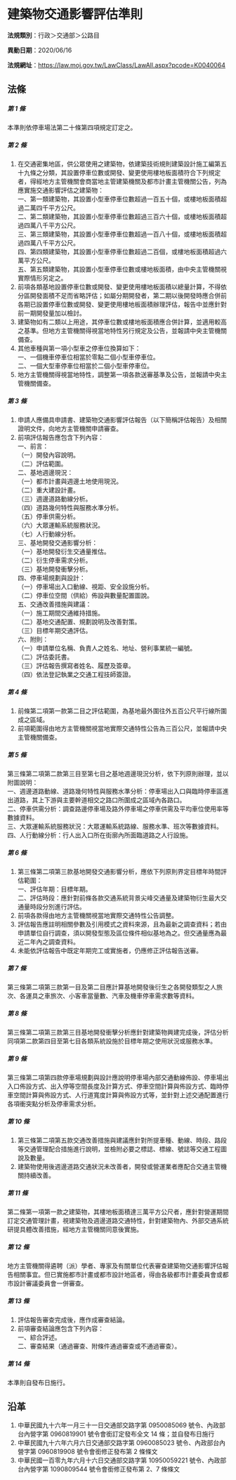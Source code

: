 # 建築物交通影響評估準則




**法規類別**：行政＞交通部＞公路目

**異動日期**：2020/06/16  

**法規網址**：https://law.moj.gov.tw/LawClass/LawAll.aspx?pcode=K0040064



## 法條
##### 第 1 條
本準則依停車場法第二十條第四項規定訂定之。

##### 第 2 條
1. 在交通密集地區，供公眾使用之建築物，依建築技術規則建築設計施工編第五十九條之分類，其設置停車位數或開發、變更使用樓地板面積符合下列規定者，得經地方主管機關會商當地主管建築機關及都市計畫主管機關公告，列為應實施交通影響評估之建築物：  
一、第一類建築物，其設置小型車停車位數超過一百五十個，或樓地板面積超過二萬四千平方公尺。  
二、第二類建築物，其設置小型車停車位數超過三百六十個，或樓地板面積超過四萬八千平方公尺。  
三、第三類建築物，其設置小型車停車位數超過一百八十個，或樓地板面積超過四萬八千平方公尺。  
四、第四類建築物，其設置小型車停車位數超過二百個，或樓地板面積超過六萬平方公尺。  
五、第五類建築物，其設置小型車停車位數或樓地板面積，由中央主管機關視實際情形另定之。
1. 前項各類基地設置停車位數或開發、變更使用樓地板面積以總量計算，不得依分區開發面積不足而省略評估；如屬分期開發者，第二期以後開發時應合併前各期已設置停車位數或開發、變更使用樓地板面積辦理評估，報告中並應針對前一期開發量加以檢討。
1. 建築物如有二類以上用途，其停車位數或樓地板面積應合併計算，並適用較高之基準。但地方主管機關得視當地特性另行規定及公告，並報請中央主管機關備查。
1. 其他車種與第一項小型車之停車位換算如下：  
一、一個機車停車位相當於零點二個小型車停車位。  
二、一個大型車停車位相當於二個小型車停車位。
1. 地方主管機關得視當地特性，調整第一項各款送審基準及公告，並報請中央主管機關備查。

##### 第 3 條
1. 申請人應備具申請書、建築物交通影響評估報告（以下簡稱評估報告）及相關證明文件，向地方主管機關申請審查。
1. 前項評估報告應包含下列內容：  
一、前言：  
（一）開發內容說明。  
（二）評估範圍。  
二、基地週邊現況：  
（一）都市計畫與週邊土地使用現況。  
（二）重大建設計畫。  
（三）週邊道路動線分析。  
（四）道路幾何特性與服務水準分析。  
（五）停車供需分析。  
（六）大眾運輸系統服務狀況。  
（七）人行動線分析。  
三、基地開發交通影響分析：  
（一）基地開發衍生交通量推估。  
（二）衍生停車需求分析。  
（三）基地開發衝擊分析。  
四、停車場規劃與設計：  
（一）停車場出入口動線、視距、安全設施分析。  
（二）停車位空間（供給）佈設與數量配置圖說。  
五、交通改善措施與建議：  
（一）施工期間交通維持措施。  
（二）基地交通配置、規劃說明及改善對策。  
（三）目標年期交通評估。  
六、附則：  
（一）申請單位名稱、負責人之姓名、地址、營利事業統一編號。  
（二）評估委託書。  
（三）評估報告撰寫者姓名、履歷及簽章。  
（四）依法登記執業之交通工程技師簽證。

##### 第 4 條
1. 前條第二項第一款第二目之評估範圍，為基地最外圍往外五百公尺平行線所圍成之區域。
1. 前項範圍得由地方主管機關視當地實際交通特性公告為三百公尺，並報請中央主管機關備查。

##### 第 5 條
第三條第二項第二款第三目至第七目之基地週邊現況分析，依下列原則辦理，並以附圖說明：  
一、週邊道路動線、道路幾何特性與服務水準分析：停車場出入口與臨時停車區進出道路，其上下游與主要幹道相交之路口所圍成之區域內各路口。  
二、停車供需分析：調查路邊停車場及路外停車場之停車供需及平均車位使用率等數據資料。  
三、大眾運輸系統服務狀況：大眾運輸系統路線、服務水準、班次等數據資料。  
四、人行動線分析：行人出入口所在街廓內所面臨道路之人行設施。

##### 第 6 條
1. 第三條第二項第三款基地開發交通影響分析，應依下列原則界定目標年時間評估範圍：  
一、評估年期：目標年期。  
二、評估時段：應針對前條各款交通系統背景尖峰交通量及建築物衍生最大交通量時段分別進行評估。
1. 前項各款得由地方主管機關視當地實際交通特性公告調整。
1. 評估報告應註明相關參數及引用模式之資料來源，且為最新之調查資料；若由申請單位自行調查，須以開發型態及區位條件相似基地為之。但交通量應為最近二年內之調查資料。
1. 未能依評估報告中既定年期完工或實施者，仍應修正評估報告送審。

##### 第 7 條
第三條第二項第三款第一目及第二目應計算基地開發後衍生之各開發類型之人旅次、各運具之車旅次、小客車當量數、汽車及機車停車需求數等資料。

##### 第 8 條
第三條第二項第三款第三目基地開發衝擊分析應針對建築物興建完成後，評估分析同項第二款第四目至第七目各類系統設施於目標年期之使用狀況或服務水準。

##### 第 9 條
第三條第二項第四款停車場規劃與設計應說明停車場內部交通動線佈設、停車場出入口佈設方式、出入停等空間長度及計算方式、停車空間計算與佈設方式、臨時停車空間計算與佈設方式、人行道寬度計算與佈設方式等，並針對上述交通配置進行各項衝突點分析及停車需求分析。

##### 第 10 條
1. 第三條第二項第五款交通改善措施與建議應針對所提車種、動線、時段、路段等交通管理配合措施進行說明，並檢附必要之標誌、標線、號誌等交通工程圖說及數量。
1. 建築物使用後週邊道路交通狀況未改善者，開發或營運業者應配合交通主管機關持續改善。

##### 第 11 條
第二條第一項第一款之建築物，其樓地板面積達三萬平方公尺者，應針對營運期間訂定交通管理計畫，視建築物及週邊道路交通特性，針對建築物內、外部交通系統研提具體改善措施，經地方主管機關同意後實施。

##### 第 12 條
地方主管機關得遴聘（派）學者、專家及有關單位代表審查建築物交通影響評估報告相關事宜。但已實施都市計畫或都市設計地區者，得由各級都市計畫委員會或都市設計審議委員會一併審查。

##### 第 13 條
1. 評估報告審查完成後，應作成審查結論。
1. 前項審查結論應包含下列內容：  
一、綜合評述。  
二、審查結果（通過審查、附條件通過審查或不通過審查）。

##### 第 14 條
本準則自發布日施行。

## 沿革
1. 中華民國九十六年一月三十一日交通部交路字第 0950085069 號令、內政部台內營字第 0960819901 號令會銜訂定發布全文 14 條；並自發布日施行
1. 中華民國九十六年六月六日交通部交路字第 0960085023 號令、內政部台內營字第 0960819908 號令會銜修正發布第 2  條條文
1. 中華民國一百零九年六月十六日交通部交路字第 10950059221  號令、內政部台內營字第 1090809544 號令會銜修正發布第 2、7 條條文
